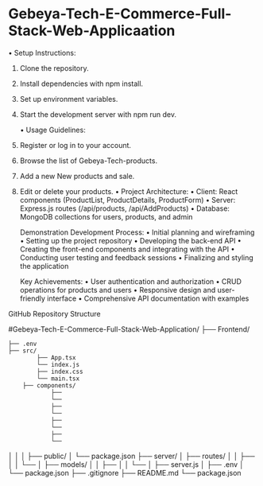 # Gebeya-Tech-E-Commerce-Full-Stack-Web-Applicaation

• Setup Instructions:

1. Clone the repository.
2. Install dependencies with npm install.
3. Set up environment variables.
4. Start the development server with npm run dev.

    • Usage Guidelines:

5. Register or log in to your account.
6. Browse the list of Gebeya-Tech-products.
7. Add a new New products and sale.
8. Edit or delete your products.
   • Project Architecture:
   • Client: React components (ProductList, ProductDetails, ProductForm)
   • Server: Express.js routes (/api/products, /api/AddProducts)
   • Database: MongoDB collections for users, products, and admin

    Demonstration
    Development Process:
    • Initial planning and wireframing
    • Setting up the project repository
    • Developing the back-end API
    • Creating the front-end components and integrating with the API
    • Conducting user testing and feedback sessions
    • Finalizing and styling the application

    Key Achievements:
    • User authentication and authorization
    • CRUD operations for products and users
    • Responsive design and user-friendly interface
    • Comprehensive API documentation with examples

GitHub Repository Structure

#Gebeya-Tech-E-Commerce-Full-Stack-Web-Application/
├── Frontend/

    ├── .env
    ├── src/
            ├── App.tsx
            └── index.js
            ├── index.css
            └── main.tsx
        ├── components/
                ├──
                └──
                ├──
                └──
                ├──
                └──
                ├──
                └──

│ │
│ ├── public/
│ └── package.json
├── server/
│ ├── routes/
│ │ ├──
│ │ └──
│ ├── models/
│ │ ├──
│ │ └──
│ ├── server.js
│ ├── .env
│ └── package.json
├── .gitignore
├── README.md
└── package.json
